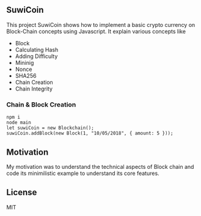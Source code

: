 ## SuwiCoin

This project SuwiCoin shows how to implement a basic crypto currency on Block-Chain concepts using Javascript. It explain various concepts like

* Block
* Calculating Hash
* Adding Difficulty
* Mininig
* Nonce
* SHA256
* Chain Creation
* Chain Integrity

###  Chain & Block Creation

```
npm i
node main
let suwiCoin = new Blockchain();
suwiCoin.addBlock(new Block(1, "10/05/2018", { amount: 5 }));
```
## Motivation

My motivation was to understand the technical aspects of Block chain and code its minimilistic example to understand its core features.

## License

MIT

